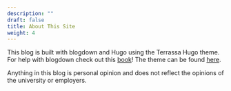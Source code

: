```yaml
---
description: ""
draft: false
title: About This Site
weight: 4
---
```


This blog is built with blogdown and Hugo using the Terrassa Hugo theme.  For help with blogdown check out this [book](https://bookdown.org/yihui/blogdown/)! The theme can be found [here](https://themes.gohugo.io/hugo-terrassa-theme/).

Anything in this blog is personal opinion and does not reflect the opinions of the university or employers.